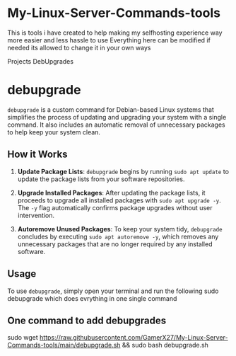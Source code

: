 # My-Linux-Server-Commands-tools


This is tools i have created to help making my selfhosting experience way more easier and less hassle to use
Everything here can be modified if needed its allowed to change it in your own ways


Projects
DebUpgrades
# debupgrade

`debupgrade` is a custom command for Debian-based Linux systems that simplifies the process of updating and upgrading your system with a single command. It also includes an automatic removal of unnecessary packages to help keep your system clean.

## How it Works

1. **Update Package Lists**: `debupgrade` begins by running `sudo apt update` to update the package lists from your software repositories.

2. **Upgrade Installed Packages**: After updating the package lists, it proceeds to upgrade all installed packages with `sudo apt upgrade -y`. The `-y` flag automatically confirms package upgrades without user intervention.

3. **Autoremove Unused Packages**: To keep your system tidy, `debupgrade` concludes by executing `sudo apt autoremove -y`, which removes any unnecessary packages that are no longer required by any installed software.

## Usage

To use `debupgrade`, simply open your terminal and run the following sudo debupgrade which does evrything in one single command

## One command to add debupgrades
sudo wget https://raw.githubusercontent.com/GamerX27/My-Linux-Server-Commands-tools/main/debupgrade.sh && sudo bash debupgrade.sh




